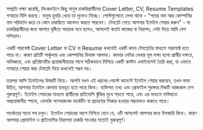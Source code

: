 সম্প্রতি লক্ষ্য করেছি, লিংকডইনে কিছু মানুষ চাকরিপ্রার্থীদের Cover Letter, CV, Resume Templates গণহারে বিলি করছে। মানুষ হুমড়ি খেয়ে তা লুফেও নিচ্ছে। পোস্টগুলোতে লেখা থাকে - "পদের নাম আর কোম্পানির নাম পরিবর্তন করে যে কোন চাকরিতে আবেদন করতে পারবেন। টেমপ্লেট পেতে আপনার ইমেইল শেয়ার করুন" - যা চাকরিপ্রার্থীদের জন্য আপাত দৃষ্টিতে সহায়ক মনে হলেও, আসলেই কতটা কাজের বা নিরাপদ, সেটা নিয়ে আমি বেশ সন্দিহান।

একটি পারফেক্ট Cover Letter বা CV বা Resume কখনোই একটি কমন টেমপ্লেটের মাধ্যমে পারফেক্ট হতে পারে না। কারণ প্রতিটি সার্কুলার এবং কোম্পানির ডিমান্ড আলাদা। কাভার লেটার লেখার মূল লক্ষ্য হলো প্রার্থীর দক্ষতা, অভিজ্ঞতা, এবং প্রতিষ্ঠানটির প্রয়োজনীয়তার সাথে সঠিকভাবে মিলিয়ে একটি কাস্টম এলাইনমেন্ট তৈরি করা, যা এভাবে গণহারে শেয়ার করা টেমপ্লেট দিয়ে কখনোই সম্ভব নয়। 

তারপর আসি ইমেইলের বিষয়টি নিয়ে। আপনি যখন এই ধরনের পোস্টে কমেন্টে ইমেইল শেয়ার করছেন, তখন ভাবা উচিত, আপনার ইমেইল কোথায় ব্যবহৃত হতে পারে কিনা। ব্যক্তিগত তথ্য এবং প্রোফাইল সুরক্ষার দিকটি আজকাল বেশ গুরুত্বপূর্ণ। ইমেইল শেয়ারের মাধ্যমে প্রার্থীদের প্রাইভেসি ঝুঁকির মুখে পড়তে পারে, এবং এর মাধ্যমে ভবিষ্যতে অপ্রয়োজনীয় স্প্যাম, এমনকি সন্দেহজনক মার্কেটিং বা প্রচারণার শিকার হওয়ার সম্ভাবনাও থাকতে পারে।

সতর্কতার সাথে পথ চলুন। ইমেইল শেয়ারের আগে নিশ্চিত হোন যে, এটি আসলেই আপনার জন্য উপকারি কিনা। কারণ আপনার প্রোফাইল ও প্রাইভেসির নিরাপত্তা চাকরি পাওয়ার মতোই গুরুত্বপূর্ণ।